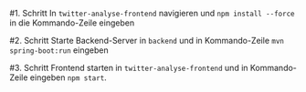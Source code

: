#1. Schritt
In `twitter-analyse-frontend` navigieren und `npm install --force` in die Kommando-Zeile eingeben

#2. Schritt 
Starte Backend-Server in `backend` und in Kommando-Zeile `mvn spring-boot:run` eingeben

#3. Schritt 
Frontend starten in `twitter-analyse-frontend` und in Kommando-Zeile eingeben `npm start`.
